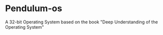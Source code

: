 # Pendulum-os
A 32-bit Operating System based on the book "Deep Understanding of the Operating System"
